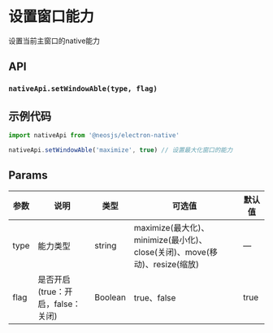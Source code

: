 # 设置窗口能力 <BadgeTip text="renderer" type="green"></BadgeTip>

设置当前主窗口的native能力

## API
### `nativeApi.setWindowAble(type, flag)`
### 

## 示例代码
```js
import nativeApi from '@neosjs/electron-native'

nativeApi.setWindowAble('maximize', true) // 设置最大化窗口的能力
```

## Params

| 参数  | 说明     | 类型   | 可选值     | 默认值 |
| ----- | -------- | ------ | ---------- | ------ |
| type | 能力类型 | string | maximize(最大化)、minimize(最小化)、close(关闭)、move(移动)、resize(缩放) | —      |
| flag | 是否开启(true：开启，false：关闭) | Boolean | true、false | true      |

